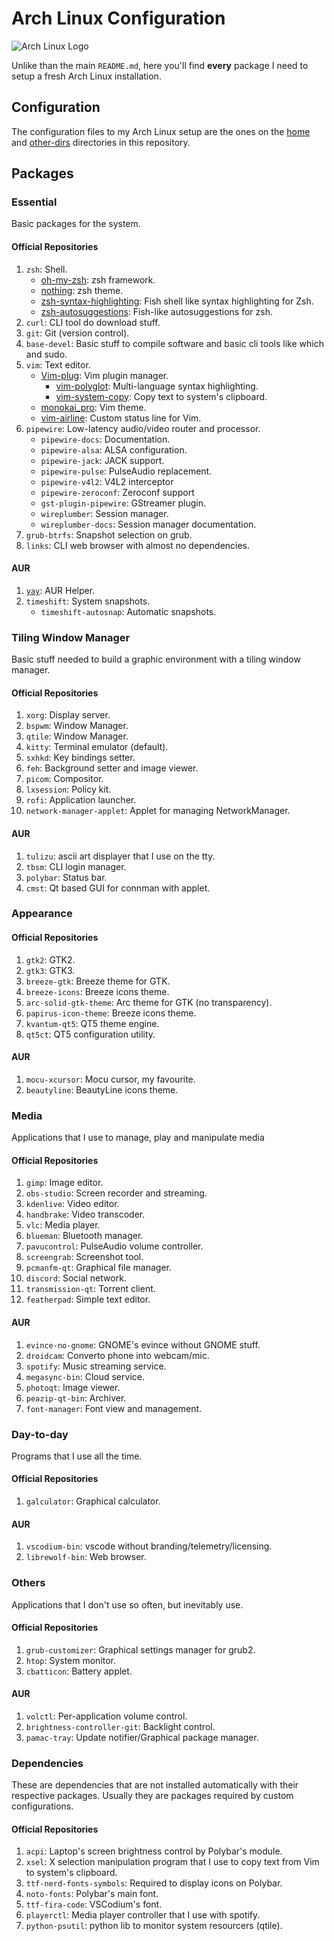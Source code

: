 # Arch Linux Configuration

![Arch Linux Logo](https://archlinux.org/static/logos/archlinux-logo-dark-1200dpi.b42bd35d5916.png)

Unlike than the main `README.md`, here you'll find **every** package I need to setup a fresh Arch Linux installation.

## Configuration

The configuration files to my Arch Linux setup are the ones on the [home](https://github.com/marcosdly/dotfiles/tree/master/home) and [other-dirs](https://github.com/marcosdly/dotfiles/tree/master/other-dirs) directories in this repository.

## Packages

### Essential

Basic packages for the system.

#### Official Repositories

1. `zsh`: Shell.
    * [oh-my-zsh](https://github.com/ohmyzsh/ohmyzsh/): zsh framework.
    * [nothing](https://github.com/eendroroy/nothing): zsh theme.
    * [zsh-syntax-highlighting](https://github.com/zsh-users/zsh-syntax-highlighting): Fish shell like syntax highlighting for Zsh.
    * [zsh-autosuggestions](https://github.com/zsh-users/zsh-autosuggestions): Fish-like autosuggestions for zsh.
2. `curl`: CLI tool do download stuff.
3. `git`: Git (version control).
4. `base-devel`: Basic stuff to compile software and basic cli tools like which and sudo.
5. `vim`: Text editor.
    * [Vim-plug](https://github.com/junegunn/vim-plug): Vim plugin manager.
      * [vim-polyglot](https://github.com/sheerun/vim-polyglot): Multi-language syntax highlighting.
      * [vim-system-copy](https://github.com/christoomey/vim-system-copy): Copy text to system's clipboard.
    * [monokai_pro](https://github.com/Erichain/vim-monokai-pro): Vim theme.
    * [vim-airline](https://github.com/vim-airline/vim-airline): Custom status line for Vim.
6. `pipewire`: Low-latency audio/video router and processor.
    * `pipewire-docs`: Documentation.
    * `pipewire-alsa`: ALSA configuration.
    * `pipewire-jack`: JACK support.
    * `pipewire-pulse`: PulseAudio replacement.
    * `pipewire-v4l2`: V4L2 interceptor
    * `pipewire-zeroconf`: Zeroconf support
    * `gst-plugin-pipewire`: GStreamer plugin.
    * `wireplumber`: Session manager.
    * `wireplumber-docs`: Session manager documentation.
7. `grub-btrfs`: Snapshot selection on grub.
8. `links`: CLI web browser with almost no dependencies.

#### AUR

1. [`yay`](https://github.com/Jguer/yay): AUR Helper.
2. `timeshift`: System snapshots.
    * `timeshift-autosnap`: Automatic snapshots.

### Tiling Window Manager

Basic stuff needed to build a graphic environment with a tiling window manager.

#### Official Repositories

1. `xorg`: Display server.
2. `bspwm`: Window Manager.
3. `qtile`: Window Manager.
4. `kitty`: Terminal emulator (default).
5. `sxhkd`: Key bindings setter.
6. `feh`: Background setter and image viewer.
7. `picom`: Compositor.
8. `lxsession`: Policy kit.
9. `rofi`: Application launcher.
10. `network-manager-applet`: Applet for managing NetworkManager.

#### AUR

1. `tulizu`: ascii art displayer that I use on the tty.
2. `tbsm`: CLI login manager.
3. `polybar`: Status bar.
4. `cmst`: Qt based GUI for connman with applet.

### Appearance

#### Official Repositories

1. `gtk2`: GTK2.
2. `gtk3`: GTK3.
4. `breeze-gtk`: Breeze theme for GTK.
5. `breeze-icons`: Breeze icons theme.
6. `arc-solid-gtk-theme`: Arc theme for GTK (no transparency).
7. `papirus-icon-theme`: Breeze icons theme.
8. `kvantum-qt5`: QT5 theme engine.
9. `qt5ct`: QT5 configuration utility.

#### AUR

1. `mocu-xcursor`: Mocu cursor, my favourite.
2. `beautyline`: BeautyLine icons theme.

### Media

Applications that I use to manage, play and manipulate media

#### Official Repositories

1. `gimp`: Image editor.
2. `obs-studio`: Screen recorder and streaming.
3. `kdenlive`: Video editor.
4. `handbrake`: Video transcoder.
5. `vlc`: Media player.
6. `blueman`: Bluetooth manager.
7. `pavucontrol`: PulseAudio volume controller.
8. `screengrab`: Screenshot tool.
9. `pcmanfm-qt`: Graphical file manager.
10. `discord`: Social network.
11. `transmission-qt`: Torrent client.
12. `featherpad`: Simple text editor.

#### AUR

1. `evince-no-gnome`: GNOME's evince without GNOME stuff.
2. `droidcam`: Converto phone into webcam/mic.
3. `spotify`: Music streaming service.
4. `megasync-bin`: Cloud service.
5. `photoqt`: Image viewer.
6. `peazip-qt-bin`: Archiver.
7. `font-manager`: Font view and management.

### Day-to-day

Programs that I use all the time.

#### Official Repositories

1. `galculator`: Graphical calculator.

#### AUR

1. `vscodium-bin`: vscode without branding/telemetry/licensing.
2. `librewolf-bin`: Web browser.

### Others

Applications that I don't use so often, but inevitably use.

#### Official Repositories

1. `grub-customizer`: Graphical settings manager for grub2.
2. `htop`: System monitor.
3. `cbatticon`: Battery applet.

#### AUR

1. `volctl`: Per-application volume control.
2. `brightness-controller-git`: Backlight control. 
3. `pamac-tray`: Update notifier/Graphical package manager.

### Dependencies

These are dependencies that are not installed automatically with their respective packages. Usually they are packages required by custom configurations.

#### Official Repositories

1. `acpi`: Laptop's screen brightness control by Polybar's module.
2. `xsel`: X selection manipulation program that I use to copy text from Vim to system's clipboard.
3. `ttf-nerd-fonts-symbols`: Required to display icons on Polybar.
4. `noto-fonts`: Polybar's main font.
5. `ttf-fira-code`: VSCodium's font.
6. `playerctl`: Media player controller that I use with spotify.
7. `python-psutil`: python lib to monitor system resourcers (qtile).
